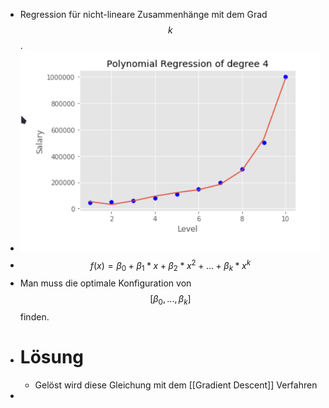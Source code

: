 - Regression für nicht-lineare Zusammenhänge mit dem Grad $$k$$.
- ![image.png](../assets/image_1649676156151_0.png)
- $$f(x)=\beta_0 + \beta_1*x + \beta_2*x^2 + ... + \beta_k*x^k$$
- Man muss die optimale Konfiguration von $$[\beta_0,...,\beta_k]$$ finden.
- # Lösung
	- Gelöst wird diese Gleichung mit dem [[Gradient Descent]] Verfahren
-